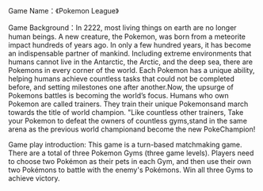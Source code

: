 Game Name：《Pokemon League》

Game Background：In 2222, most living things on earth are no longer human beings. A new creature, the Pokemon, was born from a meteorite impact hundreds of years ago. In only a few hundred years, it has become an indispensable partner of mankind. Including extreme environments that humans cannot live in the Antarctic, the Arctic, and the deep sea, there are Pokemons in every corner of the world. Each Pokemon has a unique ability, helping humans achieve countless tasks that could not be completed before, and setting milestones one after another.Now, the upsurge of Pokemons battles is becoming the world’s focus. Humans who own Pokemon are called trainers. They train their unique Pokemonsand march towards the title of world champion. "Like countless other trainers, Take your Pokemon to defeat the owners of countless gyms,stand in the same arena as the previous world championand become the new PokeChampion!

Game play introduction: This game is a turn-based matchmaking game. There are a total of three Pokemon Gyms (three game levels). Players need to choose two Pokémon as their pets in each Gym, and then use their own two Pokémons to battle with the enemy's Pokémons. Win all three Gyms to achieve victory.
